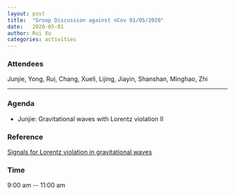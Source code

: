 ```yaml
---
layout: post
title:  "Group Discussion against nCov 01/05/2020"
date:   2020-05-01
author: Rui Xu
categories: activities
---
```



### Attendees


Junjie, Yong, Rui, Chang, Xueli, Lijing, Jiayin, Shanshan, Minghao, Zhi

---

### Agenda

- Junjie: Gravitational waves with Lorentz violation II 


### Reference

[Signals for Lorentz violation in gravitational waves](https://arxiv.org/abs/1905.00409)


### Time

9:00 am -- 11:00 am
